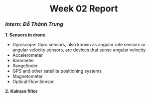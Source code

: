 <h1 align="center">Week 02 Report</h1>

### *Intern: Đỗ Thành Trung*
**1. Sensors in drone**  
- Gyroscope: Gyro sensors, also known as angular rate sensors or angular velocity sensors, are devices that sense angular velocity 
- Accelerometer  
- Barometer  
- Rangefinder  
- GPS and other satellite positioning systems  
- Magnetometer  
- Optical Flow Sensor  

**2. Kalman filter** 

